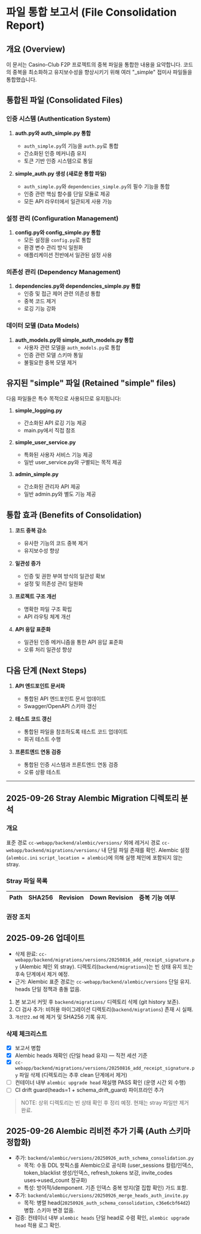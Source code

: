 # 파일 통합 보고서 (File Consolidation Report)

## 개요 (Overview)

이 문서는 Casino-Club F2P 프로젝트의 중복 파일을 통합한 내용을 요약합니다. 코드의 중복을 최소화하고 유지보수성을 향상시키기 위해 여러 "_simple" 접미사 파일들을 통합했습니다.

## 통합된 파일 (Consolidated Files)

### 인증 시스템 (Authentication System)

1. **auth.py와 auth_simple.py 통합**
   - `auth_simple.py`의 기능을 `auth.py`로 통합
   - 간소화된 인증 메커니즘 유지
   - 토큰 기반 인증 시스템으로 통일

2. **simple_auth.py 생성 (새로운 통합 파일)**
   - `auth_simple.py`와 `dependencies_simple.py`의 필수 기능을 통합
   - 인증 관련 핵심 함수를 단일 모듈로 제공
   - 모든 API 라우터에서 일관되게 사용 가능

### 설정 관리 (Configuration Management)

1. **config.py와 config_simple.py 통합**
   - 모든 설정을 `config.py`로 통합
   - 환경 변수 관리 방식 일원화
   - 애플리케이션 전반에서 일관된 설정 사용

### 의존성 관리 (Dependency Management)

1. **dependencies.py와 dependencies_simple.py 통합**
   - 인증 및 접근 제어 관련 의존성 통합
   - 중복 코드 제거
   - 로깅 기능 강화

### 데이터 모델 (Data Models)

1. **auth_models.py와 simple_auth_models.py 통합**
   - 사용자 관련 모델을 `auth_models.py`로 통합
   - 인증 관련 모델 스키마 통일
   - 불필요한 중복 모델 제거

## 유지된 "simple" 파일 (Retained "simple" files)

다음 파일들은 특수 목적으로 사용되므로 유지됩니다:

1. **simple_logging.py**
   - 간소화된 API 로깅 기능 제공
   - main.py에서 직접 참조

2. **simple_user_service.py**
   - 특화된 사용자 서비스 기능 제공
   - 일반 user_service.py와 구별되는 목적 제공

3. **admin_simple.py**
   - 간소화된 관리자 API 제공
   - 일반 admin.py와 별도 기능 제공

## 통합 효과 (Benefits of Consolidation)

1. **코드 중복 감소**
   - 유사한 기능의 코드 중복 제거
   - 유지보수성 향상

2. **일관성 증가**
   - 인증 및 권한 부여 방식의 일관성 확보
   - 설정 및 의존성 관리 일원화

3. **프로젝트 구조 개선**
   - 명확한 파일 구조 확립
   - API 라우팅 체계 개선

4. **API 응답 표준화**
   - 일관된 인증 메커니즘을 통한 API 응답 표준화
   - 오류 처리 일관성 향상

## 다음 단계 (Next Steps)

1. **API 엔드포인트 문서화**
   - 통합된 API 엔드포인트 문서 업데이트
   - Swagger/OpenAPI 스키마 갱신

2. **테스트 코드 갱신**
   - 통합된 파일을 참조하도록 테스트 코드 업데이트
   - 회귀 테스트 수행

3. **프론트엔드 연동 검증**
   - 통합된 인증 시스템과 프론트엔드 연동 검증
   - 오류 상황 테스트

---

## 2025-09-26 Stray Alembic Migration 디렉토리 분석

### 개요
표준 경로 `cc-webapp/backend/alembic/versions/` 외에 레거시 경로 `cc-webapp/backend/migrations/versions/` 내 단일 파일 존재를 확인. Alembic 설정(`alembic.ini` `script_location = alembic`)에 의해 실행 체인에 포함되지 않는 stray.

### Stray 파일 목록
| Path | SHA256 | Revision | Down Revision | 중복 기능 여부 |
|------|--------|----------|---------------|---------------|

### 권장 조치
## 2025-09-26 업데이트
- 삭제 완료: `cc-webapp/backend/migrations/versions/20250816_add_receipt_signature.py` (Alembic 체인 외 stray). 디렉토리(`backend/migrations`)는 빈 상태 유지 또는 후속 단계에서 제거 예정.
- 근거: Alembic 표준 경로는 `cc-webapp/backend/alembic/versions` 단일 유지. heads 단일 정책과 충돌 없음.

1. 본 보고서 커밋 후 `backend/migrations/` 디렉토리 삭제 (git history 보존).
2. CI 검사 추가: 비허용 마이그레이션 디렉토리(`backend/migrations`) 존재 시 실패.
3. `개선안2.md` 에 제거 및 SHA256 기록 유지.

### 삭제 체크리스트
- [x] 보고서 병합
- [x] Alembic heads 재확인 (단일 head 유지) — 직전 세션 기준
- [x] `cc-webapp/backend/migrations/versions/20250816_add_receipt_signature.py` 파일 삭제 (디렉토리는 추후 clean 단계에서 제거)
- [ ] 컨테이너 내부 `alembic upgrade head` 재실행 PASS 확인 (운영 시간 외 수행)
- [ ] CI drift guard(heads=1 + schema_drift_guard) 파이프라인 추가

> NOTE: 상위 디렉토리는 빈 상태 확인 후 정리 예정. 현재는 stray 파일만 제거 완료.

## 2025-09-26 Alembic 리비전 추가 기록 (Auth 스키마 정합화)

- 추가: `backend/alembic/versions/20250926_auth_schema_consolidation.py`
   - 목적: 수동 DDL 핫픽스를 Alembic으로 공식화 (user_sessions 컬럼/인덱스, token_blacklist 생성/인덱스, refresh_tokens 보강, invite_codes uses→used_count 정규화)
   - 특성: 방어적/idemponent. 기존 인덱스 중복 방지(열 집합 확인) 가드 포함.
- 추가: `backend/alembic/versions/20250926_merge_heads_auth_invite.py`
   - 목적: 병렬 head(`20250926_auth_schema_consolidation`, `c36e6cbf64d2`) 병합. 스키마 변경 없음.
- 검증: 컨테이너 내부 `alembic heads` 단일 head로 수렴 확인, `alembic upgrade head` 적용 로그 확인.


